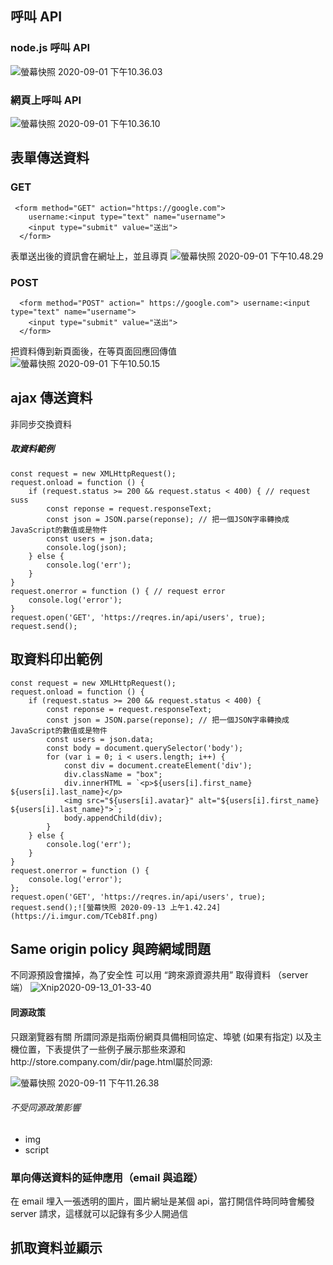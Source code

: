 ## 呼叫  API 
### node.js 呼叫 API 
![螢幕快照 2020-09-01 下午10.36.03](https://i.imgur.com/u7SpL8E.jpg)

### 網頁上呼叫 API 
![螢幕快照 2020-09-01 下午10.36.10](https://i.imgur.com/ZgO0atB.jpg)

## 表單傳送資料
### GET
```
 <form method="GET" action="https://google.com">
    username:<input type="text" name="username">
    <input type="submit" value="送出">
  </form>
```
表單送出後的資訊會在網址上，並且導頁
![螢幕快照 2020-09-01 下午10.48.29](https://i.imgur.com/akKB4sN.png)

### POST
```
  <form method="POST" action=" https://google.com"> username:<input type="text" name="username">
    <input type="submit" value="送出">
  </form>
```
把資料傳到新頁面後，在等頁面回應回傳值
![螢幕快照 2020-09-01 下午10.50.15](https://i.imgur.com/ckrrspR.png)

## ajax 傳送資料
非同步交換資料
##### 取資料範例
```
const request = new XMLHttpRequest();
request.onload = function () {
    if (request.status >= 200 && request.status < 400) { // request suss
        const reponse = request.responseText;
        const json = JSON.parse(reponse); // 把一個JSON字串轉換成 JavaScript的數值或是物件
        const users = json.data;
        console.log(json);
    } else {
        console.log('err');
    }
}
request.onerror = function () { // request error
    console.log('error');
}
request.open('GET', 'https://reqres.in/api/users', true);
request.send();
```

## 取資料印出範例
```
const request = new XMLHttpRequest();
request.onload = function () {
    if (request.status >= 200 && request.status < 400) {
        const reponse = request.responseText;
        const json = JSON.parse(reponse); // 把一個JSON字串轉換成 JavaScript的數值或是物件
        const users = json.data;
        const body = document.querySelector('body');
        for (var i = 0; i < users.length; i++) {
            const div = document.createElement('div');
            div.className = "box";
            div.innerHTML = `<p>${users[i].first_name} ${users[i].last_name}</p>
            <img src="${users[i].avatar}" alt="${users[i].first_name} ${users[i].last_name}">`;
            body.appendChild(div);
        }
    } else {
        console.log('err');
    }
}
request.onerror = function () {
    console.log('error');
};
request.open('GET', 'https://reqres.in/api/users', true);
request.send();![螢幕快照 2020-09-13 上午1.42.24](https://i.imgur.com/TCeb8If.png)
```

## Same origin policy 與跨網域問題
不同源預設會擋掉，為了安全性
可以用 “跨來源資源共用” 取得資料 （server 端）
![Xnip2020-09-13_01-33-40](https://i.imgur.com/k3jHnJW.jpg)

#### 同源政策
只跟瀏覽器有關
所謂同源是指兩份網頁具備相同協定、埠號 (如果有指定) 以及主機位置，下表提供了一些例子展示那些來源和http://store.company.com/dir/page.html屬於同源:

![螢幕快照 2020-09-11 下午11.26.38](https://i.imgur.com/hpyYXUn.png)

###### 不受同源政策影響
- img
- script




### 單向傳送資料的延伸應用（email 與追蹤）
在 email 埋入一張透明的圖片，圖片網址是某個 api，當打開信件時同時會觸發 server 請求，這樣就可以記錄有多少人開過信

## 抓取資料並顯示
